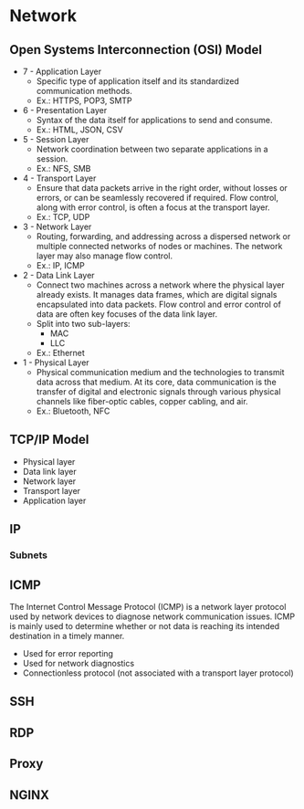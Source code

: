 # Network

## Open Systems Interconnection (OSI) Model

- 7 - Application Layer
  - Specific type of application itself and its standardized communication methods.
  - Ex.: HTTPS, POP3, SMTP
- 6 - Presentation Layer
  - Syntax of the data itself for applications to send and consume.
  - Ex.: HTML, JSON, CSV
- 5 - Session Layer
  - Network coordination between two separate applications in a session.
  - Ex.: NFS, SMB
- 4 - Transport Layer
  - Ensure that data packets arrive in the right order, without losses or errors, or can be seamlessly recovered if required. Flow control, along with error control, is often a focus at the transport layer.
  - Ex.: TCP, UDP
- 3 - Network Layer
  - Routing, forwarding, and addressing across a dispersed network or multiple connected networks of nodes or machines. The network layer may also manage flow control.
  - Ex.: IP, ICMP
- 2 - Data Link Layer
  - Connect two machines across a network where the physical layer already exists. It manages data frames, which are digital signals encapsulated into data packets. Flow control and error control of data are often key focuses of the data link layer.
  - Split into two sub-layers:
    - MAC
    - LLC
  - Ex.: Ethernet
- 1 - Physical Layer
  - Physical communication medium and the technologies to transmit data across that medium. At its core, data communication is the transfer of digital and electronic signals through various physical channels like fiber-optic cables, copper cabling, and air.
  - Ex.: Bluetooth, NFC

## TCP/IP Model

- Physical layer
- Data link layer
- Network layer
- Transport layer
- Application layer

## IP

### Subnets

## ICMP

The Internet Control Message Protocol (ICMP) is a network layer protocol used by network devices to diagnose network communication issues. ICMP is mainly used to determine whether or not data is reaching its intended destination in a timely manner.

- Used for error reporting
- Used for network diagnostics
- Connectionless protocol (not associated with a transport layer protocol)

## SSH

## RDP

## Proxy

## NGINX

